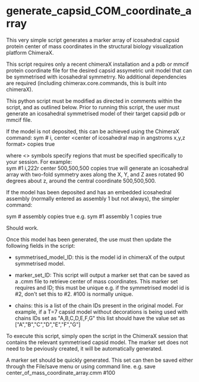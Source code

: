 # generate_capsid_COM_coordinate_array
This very simple script generates a marker array of icosahedral capsid protein center of mass coordinates in the structural biology visualization platform ChimeraX. 

This script requires only a recent chimeraX  installation and a pdb or mmcif protein coordinate file for the desired capsid assymetric unit model that can be symmetrised with icosahedral symmetrry. No additional dependencies are required (including chimerax.core.commands, this is built into chimeraX).

This python script must be modified as directed in comments within the script, and as outlined below. Prior to running this script, the user must generate an icosahedral symmetrised model of their target capsid pdb or mmcif file.

If the model is not deposited, this can be achieved using the ChimeraX command:
  sym #<modelID> i,<icosahedral symmetry string> center <center of icosahedral map in angstroms x,y,z format> copies true

where <> symbols specify regions that must be specified specifically to your session.
For example:  
  sym #1 i,222r center 500,500,500 copies true
  will generate an icosahedral array with two-fold symmetry axes along the X, Y, and Z axes rotated 90 degrees about z, around the central coordinate 500,500,500.

If the model has been deposited and has an embedded icosahedral assembly (normally entered as assembly 1 but not always), the simpler command:

  sym #<modelID> assembly <assembly id> copies true
  e.g. sym #1 assembly 1 copies true
  
Should work.

Once this model has been generated, the use must then update the following fields in the script:

- symmetrised_model_ID: this is the model id in chimeraX of the output symmetrised model.

- marker_set_ID: This script will output a marker set that can be saved as a .cmm file to retrieve center of mass coordinates. This marker set requires and ID; this must be unique e.g. if the symmetrised model id is #2, don't set this to #2. #100 is normally unique.

- chains: this is a list of the chain IDs present in the original model. For example, if a T=7 capsid model without decorations is being used with chains IDs set as "A,B,C,D,E,F,G" this list should have the value set as ["A","B","C","D","E","F","G"]

To execute this script, simply open the script in the ChimeraX session that contains the relevant symmetrised capsid model. The marker set does not need to be peviously created, it will be automatically generated.

A marker set should be quickly generated. This set can then be saved either through the File/save menu or using command line. 
e.g. save center_of_mass_coordinate_array.cmm #100



